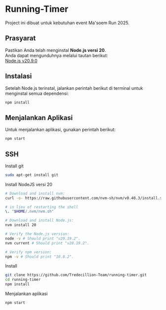 # Running-Timer

Project ini dibuat untuk kebutuhan event Ma'soem Run 2025.

## Prasyarat

Pastikan Anda telah menginstal **Node.js versi 20**.  
Anda dapat mengunduhnya melalui tautan berikut:  
[Node.js v20.9.0](https://nodejs.org/id/blog/release/v20.9.0)

## Instalasi

Setelah Node.js terinstal, jalankan perintah berikut di terminal untuk menginstal semua dependensi:

```bash
npm install
````

## Menjalankan Aplikasi

Untuk menjalankan aplikasi, gunakan perintah berikut:

```bash
npm start
```

## SSH

Install git

```bash
sudo apt-get install git
```

Install NodeJS versi 20

```bash
# Download and install nvm:
curl -o- https://raw.githubusercontent.com/nvm-sh/nvm/v0.40.3/install.sh | bash

# in lieu of restarting the shell
\. "$HOME/.nvm/nvm.sh"

# Download and install Node.js:
nvm install 20

# Verify the Node.js version:
node -v # Should print "v20.19.2".
nvm current # Should print "v20.19.2".

# Verify npm version:
npm -v # Should print "10.8.2".
```

Install

```bash
git clone https://github.com/Tredecillion-Team/running-timer.git
cd running-timer
npm install
```

Menjalankan aplikasi

```bash
npm start
```


